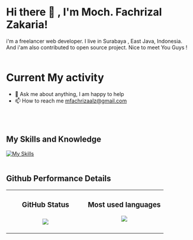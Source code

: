 # Hi there 👋 , I'm Moch. Fachrizal Zakaria! 
 i'm a freelancer web developer. I live in Surabaya , East Java, Indonesia. And i'am also contributed to open source project. Nice to meet You Guys ! 
 <br> 
 <br> 
  
 # Current My activity 
 - 💬 Ask me about anything, I am happy to help 
 - 📫 How to reach me mfachrizaalz@gmail.com 
 <br> 
 <br> 
  
 ## My Skills and Knowledge 
 [![My Skills](https://skillicons.dev/icons?i=html,css,js,php,mysql,arduino,ps,figma,jquery,bootstrap,wordpress&perline=10)](https://skillicons.dev) 
 <br> 
 <br> 
  
 ## Github Performance Details 
 <table> 
    <td width="50%" valign="top"> 
     <h3 align="center"> GitHub Status<h3> 
     <p align="center"> 
       <img src="https://github-readme-stats.vercel.app/api?username=mfachrizalz&show_icons=true&theme=nightowl&include_all_commits=true" /> 
     </p> 
    </td> 
    <td width="50%" valign="top"> 
     <h3 align="center"> Most used languages</h3> 
      <p align="center"> 
       <img src="https://github-readme-stats.vercel.app/api/top-langs/?username=mfachrizalz&theme=nightowl"/> 
      </p> 
   </td> 
 </table>
